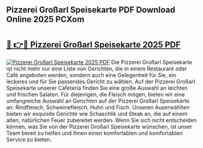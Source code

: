 ## Pizzerei Großarl Speisekarte PDF Download Online 2025 PCXom

# <h2><a href="http://gcbthh.nevu.top/?p=Pizzerei+Gro%c3%9farl+Speisekarte">🔗 👉🔴 Pizzerei Großarl Speisekarte 2025 PDF</a></h2>

[![Pizzerei Großarl Speisekarte 2025 PDF](https://i.imgur.com/dBaPXMq.png)](http://gcbthh.nevu.top/?p=Pizzerei+Gro%c3%9farl+Speisekarte)
Die Pizzerei Großarl Speisekarte ist nicht mehr nur eine Liste von Gerichten, die in einem Restaurant oder Café angeboten werden, sondern auch eine Gelegenheit für Sie, ein leckeres und für Sie passendes Gericht zu wählen. Auf der Pizzerei Großarl Speisekarte unserer Cafeteria finden Sie eine große Auswahl an leichten und frischen Salaten. Für diejenigen, die Fleisch mögen, bieten wir eine umfangreiche Auswahl an Gerichten auf der Pizzerei Großarl Speisekarte an: Rindfleisch, Schweinefleisch, Huhn und Fisch. Unseren Auserwählten bieten wir exquisite Gerichte wie Schaschlik und Steak an, die auf einem alten, natürlichen Feuer zubereitet werden. Wenn Sie sich nicht entscheiden können, was Sie von der Pizzerei Großarl Speisekarte wünschen, ist unser Team bereit zu helfen und Ihnen einen komfortablen und komfortablen Service zu bieten.
